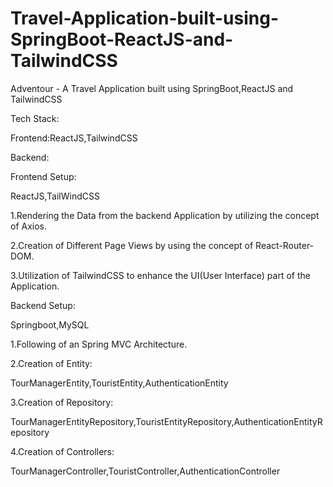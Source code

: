 # Travel-Application-built-using-SpringBoot-ReactJS-and-TailwindCSS
Adventour - A Travel Application built using SpringBoot,ReactJS and TailwindCSS

Tech Stack:

Frontend:ReactJS,TailwindCSS

Backend:


Frontend Setup:

ReactJS,TailWindCSS

1.Rendering the Data from the backend Application by utilizing the concept of Axios.

2.Creation of Different Page Views by using the concept of React-Router-DOM.

3.Utilization of TailwindCSS to enhance the UI(User Interface) part of the Application.

Backend Setup: 

Springboot,MySQL

1.Following of an Spring MVC Architecture.

2.Creation of Entity:

TourManagerEntity,TouristEntity,AuthenticationEntity

3.Creation of Repository:

TourManagerEntityRepository,TouristEntityRepository,AuthenticationEntityRepository

4.Creation of Controllers:

TourManagerController,TouristController,AuthenticationController
